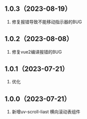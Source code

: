 ## 1.0.3（2023-08-19）
1.  修复报错导致不能移动指示器的BUG
## 1.0.2（2023-08-08）
1. 修复vue2编译报错的BUG
## 1.0.1（2023-07-21）
1. 优化
## 1.0.0（2023-07-21）
1. 新增uv-scroll-liast 横向滚动表组件
